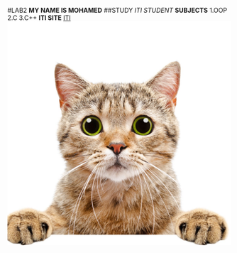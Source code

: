 #LAB2
**MY NAME IS MOHAMED**
##STUDY
*ITI STUDENT*
**SUBJECTS**
1.OOP
2.C
3.C++
**ITI SITE** [ITI](https://www.iti.gov.eg/)
![](https://github.com/4mohamedalaa/mohamed-Alaa_lab2/blob/master/img/3683.jpg)





